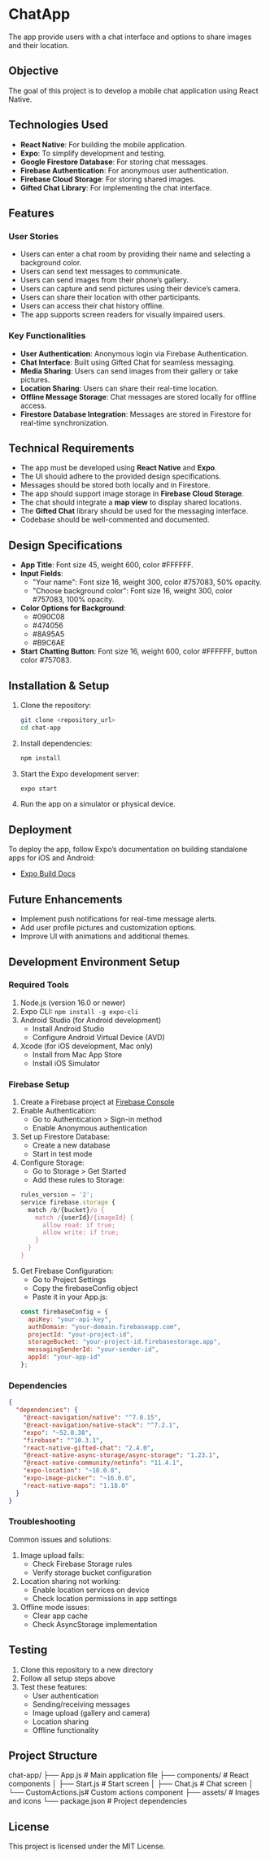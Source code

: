 # ChatApp
The app provide users with a chat interface and options to share images and their location.

## Objective
The goal of this project is to develop a mobile chat application using React Native.

## Technologies Used
- **React Native**: For building the mobile application.
- **Expo**: To simplify development and testing.
- **Google Firestore Database**: For storing chat messages.
- **Firebase Authentication**: For anonymous user authentication.
- **Firebase Cloud Storage**: For storing shared images.
- **Gifted Chat Library**: For implementing the chat interface.

## Features
### User Stories
- Users can enter a chat room by providing their name and selecting a background color.
- Users can send text messages to communicate.
- Users can send images from their phone’s gallery.
- Users can capture and send pictures using their device’s camera.
- Users can share their location with other participants.
- Users can access their chat history offline.
- The app supports screen readers for visually impaired users.

### Key Functionalities
- **User Authentication**: Anonymous login via Firebase Authentication.
- **Chat Interface**: Built using Gifted Chat for seamless messaging.
- **Media Sharing**: Users can send images from their gallery or take pictures.
- **Location Sharing**: Users can share their real-time location.
- **Offline Message Storage**: Chat messages are stored locally for offline access.
- **Firestore Database Integration**: Messages are stored in Firestore for real-time synchronization.

## Technical Requirements
- The app must be developed using **React Native** and **Expo**.
- The UI should adhere to the provided design specifications.
- Messages should be stored both locally and in Firestore.
- The app should support image storage in **Firebase Cloud Storage**.
- The chat should integrate a **map view** to display shared locations.
- The **Gifted Chat** library should be used for the messaging interface.
- Codebase should be well-commented and documented.

## Design Specifications
- **App Title**: Font size 45, weight 600, color #FFFFFF.
- **Input Fields**:
  - "Your name": Font size 16, weight 300, color #757083, 50% opacity.
  - "Choose background color": Font size 16, weight 300, color #757083, 100% opacity.
- **Color Options for Background**:
  - #090C08
  - #474056
  - #8A95A5
  - #B9C6AE
- **Start Chatting Button**: Font size 16, weight 600, color #FFFFFF, button color #757083.

## Installation & Setup
1. Clone the repository:
   ```sh
   git clone <repository_url>
   cd chat-app
   ```
2. Install dependencies:
   ```sh
   npm install
   ```
3. Start the Expo development server:
   ```sh
   expo start
   ```
4. Run the app on a simulator or physical device.

## Deployment
To deploy the app, follow Expo’s documentation on building standalone apps for iOS and Android:
- [Expo Build Docs](https://docs.expo.dev/build/introduction/)

## Future Enhancements
- Implement push notifications for real-time message alerts.
- Add user profile pictures and customization options.
- Improve UI with animations and additional themes.
## Development Environment Setup

### Required Tools
1. Node.js (version 16.0 or newer)
2. Expo CLI: `npm install -g expo-cli`
3. Android Studio (for Android development)
   - Install Android Studio
   - Configure Android Virtual Device (AVD)
4. Xcode (for iOS development, Mac only)
   - Install from Mac App Store
   - Install iOS Simulator

### Firebase Setup
1. Create a Firebase project at [Firebase Console](https://console.firebase.google.com/)
2. Enable Authentication:
   - Go to Authentication > Sign-in method
   - Enable Anonymous authentication
3. Set up Firestore Database:
   - Create a new database
   - Start in test mode
4. Configure Storage:
   - Go to Storage > Get Started
   - Add these rules to Storage:
   ```javascript
   rules_version = '2';
   service firebase.storage {
     match /b/{bucket}/o {
       match /{userId}/{imageId} {
         allow read: if true;
         allow write: if true;
       }
     }
   }
   ```
5. Get Firebase Configuration:
   - Go to Project Settings
   - Copy the firebaseConfig object
   - Paste it in your App.js:
   ```javascript
   const firebaseConfig = {
     apiKey: "your-api-key",
     authDomain: "your-domain.firebaseapp.com",
     projectId: "your-project-id",
     storageBucket: "your-project-id.firebasestorage.app",
     messagingSenderId: "your-sender-id",
     appId: "your-app-id"
   };
   ```

### Dependencies
```json
{
  "dependencies": {
    "@react-navigation/native": "^7.0.15",
    "@react-navigation/native-stack": "^7.2.1",
    "expo": "~52.0.38",
    "firebase": "^10.3.1",
    "react-native-gifted-chat": "2.4.0",
    "@react-native-async-storage/async-storage": "1.23.1",
    "@react-native-community/netinfo": "11.4.1",
    "expo-location": "~18.0.8",
    "expo-image-picker": "~16.0.6",
    "react-native-maps": "1.18.0"
  }
}
```

### Troubleshooting
Common issues and solutions:
1. Image upload fails:
   - Check Firebase Storage rules
   - Verify storage bucket configuration
2. Location sharing not working:
   - Enable location services on device
   - Check location permissions in app settings
3. Offline mode issues:
   - Clear app cache
   - Check AsyncStorage implementation

## Testing
1. Clone this repository to a new directory
2. Follow all setup steps above
3. Test these features:
   - User authentication
   - Sending/receiving messages
   - Image upload (gallery and camera)
   - Location sharing
   - Offline functionality

## Project Structure
chat-app/
├── App.js # Main application file
├── components/ # React components
│ ├── Start.js # Start screen
│ ├── Chat.js # Chat screen
│ └── CustomActions.js# Custom actions component
├── assets/ # Images and icons
└── package.json # Project dependencies

## License
This project is licensed under the MIT License.

